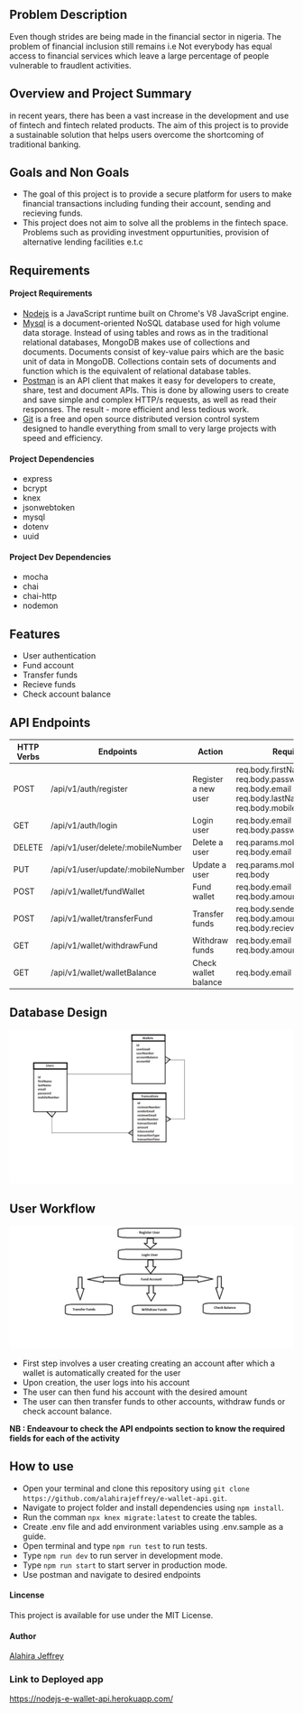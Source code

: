 ## Problem Description
Even though strides are being made in the financial sector in nigeria. The problem of financial inclusion still remains i.e Not everybody has equal access to financial services which leave a large percentage of people vulnerable to fraudlent activities. 

## Overview and Project Summary
in recent years, there has been a vast increase in the development and use of fintech and fintech related products. The aim of this project is to provide a sustainable solution that helps users overcome the shortcoming of traditional banking.

## Goals and Non Goals
- The goal of this project is to provide a secure platform for users to make financial transactions including funding their account, sending and recieving funds.
- This project does not aim to solve all the problems in the fintech space. Problems such as providing investment oppurtunities, provision of alternative lending facilities e.t.c  

## Requirements
#### Project Requirements
- [Nodejs](https://nodejs.org/en/) is a JavaScript runtime built on Chrome's V8 JavaScript engine.
- [Mysql](https://www.mongodb.com/try/download/community) is a document-oriented NoSQL database used for high volume data storage. Instead of using tables and rows as in the traditional relational databases, MongoDB makes use of collections and documents. Documents consist of key-value pairs which are the basic unit of data in MongoDB. Collections contain sets of documents and function which is the equivalent of relational database tables. 
- [Postman](https://www.postman.com/downloads/) is an API client that makes it easy for developers to create, share, test and document APIs. This is done by allowing users to create and save simple and complex HTTP/s requests, as well as read their responses. The result - more efficient and less tedious work.
- [Git](https://git-scm.com/) is a free and open source distributed version control system designed to handle everything from small to very large projects with speed and efficiency.

#### Project Dependencies
- express
- bcrypt
- knex
- jsonwebtoken
- mysql
- dotenv
- uuid

#### Project Dev Dependencies
- mocha
- chai 
- chai-http
- nodemon

## Features
- User authentication
- Fund account
- Transfer funds
- Recieve funds
- Check account balance

## API Endpoints
| HTTP Verbs | Endpoints | Action | Required |
| --- | --- | --- | --- |
| POST | /api/v1/auth/register | Register a new user | req.body.firstName <br> req.body.password <br> req.body.email <br> req.body.lastName <br> req.body.mobileNumber |
| GET | /api/v1/auth/login | Login user |  req.body.email <br> req.body.password|
| DELETE | /api/v1/user/delete/:mobileNumber | Delete a user |  req.params.mobileNumber <br> req.body.email|
| PUT | /api/v1/user/update/:mobileNumber | Update a user |  req.params.mobileNumber <br> req.body|
| POST | /api/v1/wallet/fundWallet | Fund wallet  | req.body.email <br> req.body.amountToFund |
| POST | /api/v1/wallet/transferFund | Transfer funds  | req.body.senderEmail <br> req.body.amountToTransfer <br> req.body.recieverEmail |
| GET | /api/v1/wallet/withdrawFund | Withdraw funds  | req.body.email <br> req.body.amountToWithdraw |
| GET | /api/v1/wallet/walletBalance | Check wallet balance  | req.body.email |

## Database Design
![alt text](assets/e-wallet-api-database-design.png)

## User Workflow
![alt text](assets/user-workflow.png)

- First step involves a user creating creating an account after which a wallet is automatically created for the user
- Upon creation, the user logs into his account
- The user can then fund his account with the desired amount
- The user can then transfer funds to other accounts, withdraw funds or check account balance.

**NB : Endeavour to check the API endpoints section to know the required fields for each of the activity**    

## How to use
- Open your terminal and clone this repository using `git clone https://github.com/alahirajeffrey/e-wallet-api.git`.
- Navigate to project folder and install dependencies using `npm install`.
- Run the comman `npx knex migrate:latest` to create the tables. 
- Create .env file and add environment variables using .env.sample as a guide.
- Open terminal and type `npm run test` to run tests.
- Type `npm run dev` to run server in development mode.
- Type `npm run start` to start server in production mode. 
- Use postman and navigate to desired endpoints 

#### Lincense
This project is available for use under the MIT License.

#### Author
[Alahira Jeffrey]((https://github.com/alahirajeffrey))

### Link to Deployed app
https://nodejs-e-wallet-api.herokuapp.com/
